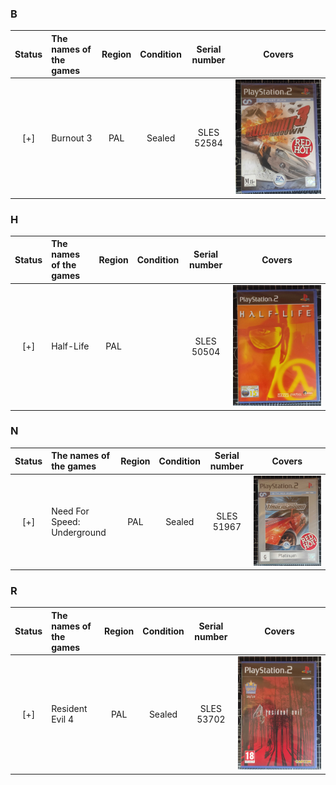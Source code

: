 ### B
 Status | The names of the games | Region | Condition  | Serial number  | Covers 
:------:|:-----------------------|:------:|:----------:|:--------------:|:-------:
 [+]    | Burnout 3              | PAL    | Sealed     | SLES 52584     | ![cover](covers/PS2/SLES_52584.jpg)

### H
 Status | The names of the games | Region | Condition  | Serial number  | Covers 
:------:|:-----------------------|:------:|:----------:|:--------------:|:-------:
 [+]    | Half-Life              | PAL    |            | SLES 50504     | ![cover](covers/PS2/SLES_50504.jpg)

### N
 Status | The names of the games      | Region | Condition  | Serial number  | Covers 
:------:|:----------------------------|:------:|:----------:|:--------------:|:-------:
 [+]    | Need For Speed: Underground | PAL    | Sealed     | SLES 51967     | ![cover](covers/PS2/SLES_51967.jpg)

### R
 Status | The names of the games | Region | Condition  | Serial number  | Covers 
:------:|:-----------------------|:------:|:----------:|:--------------:|:-------:
 [+]    | Resident Evil 4        | PAL    | Sealed     | SLES 53702     | ![cpver](covers/PS2/SLES_53702.jpg)
